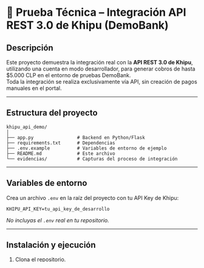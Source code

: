 # 🚀 Prueba Técnica – Integración API REST 3.0 de Khipu (DemoBank)

## Descripción

Este proyecto demuestra la integración real con la **API REST 3.0 de Khipu**, utilizando una cuenta en modo desarrollador, para generar cobros de hasta $5.000 CLP en el entorno de pruebas DemoBank.  
Toda la integración se realiza exclusivamente vía API, sin creación de pagos manuales en el portal.

---

## Estructura del proyecto

```
khipu_api_demo/
│
├── app.py                # Backend en Python/Flask
├── requirements.txt      # Dependencias
├── .env.example          # Variables de entorno de ejemplo
├── README.md             # Este archivo
└── evidencias/           # Capturas del proceso de integración
```

---

## Variables de entorno

Crea un archivo `.env` en la raíz del proyecto con tu API Key de Khipu:

```
KHIPU_API_KEY=tu_api_key_de_desarrollo
```

*No incluyas el `.env` real en tu repositorio.*

---

## Instalación y ejecución

1. Clona el repositorio.
2. Crea y activa un entorno virtual:
    ```bash
    python -m venv venv
    venv\Scripts\activate          # En Windows
    # source venv/bin/activate     # En Mac/Linux
    ```
3. Instala las dependencias:
    ```bash
    pip install -r requirements.txt
    ```
4. Crea el archivo `.env` con tu API Key de desarrollador.
5. Ejecuta el backend:
    ```bash
    flask run
    ```
6. El servicio quedará disponible en:  
   `http://127.0.0.1:5000/`

---

## Uso con Postman

**Endpoint:**  
`POST http://127.0.0.1:5000/crear-pago`

**Body (JSON):**
```json
{
  "subject": "Pago prueba integración Khipu",
  "amount": 4990,
  "transaction_id": "tx-khipu-001",
  "return_url": "https://micliente.com/ok",
  "cancel_url": "https://micliente.com/cancel",
  "notify_url": "https://micliente.com/webhook"
}
```

**Respuesta exitosa:**  
```json
{
  "app_url": "khipu://pos/xxxxxxxxxxxx",
  "payment_id": "xxxxxxxxxxxx",
  "payment_url": "https://khipu.com/payment/info/xxxxxxxxxxxx",
  "ready_for_terminal": false,
  "simplified_transfer_url": "https://app.khipu.com/payment/simplified/xxxxxxxxxxxx",
  "transfer_url": "https://khipu.com/payment/manual/xxxxxxxxxxxx"
}
```

Abre el `payment_url` en tu navegador para simular el pago con DemoBank.

---

## Evidencia de integración

Las capturas están disponibles en la carpeta `/evidencias/`:

- `01-cuenta-dev-khipu.png`: Creación de la cuenta en modo desarrollador
- `02-llave-api-khipu.png`: Generación de la API Key de pruebas
- `03-postman-200ok.png`: Ejecución exitosa vía API (200 OK)
- `04-flujo-pago.png`: (Opcional) Flujo completo de pago en DemoBank

---

## Observaciones y recomendaciones

- Se utiliza la **API REST 3.0** de Khipu:  
  `https://payment-api.khipu.com/v3/payments`
- Autenticación mediante header `x-api-key`
- Todo el flujo de pago se realiza por API (no manual)
- Para ambiente productivo solo debes cambiar la API Key por la real
- Usa `.env.example` y **nunca** subas tu `.env` real

---

## Contacto

Si tienes dudas técnicas o sugerencias, puedes contactarme por GitHub.

---

**¡Gracias por revisar la prueba!**"# Api_demo" 
